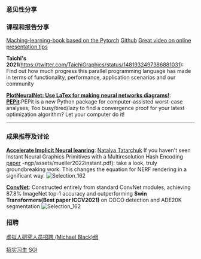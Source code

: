 
### 意见性分享




### 课程和报告分享

[Maching-learning-book based on the Pytorch](https://twitter.com/rasbt/status/1480224660470083588)
[Github](https://github.com/rasbt/machine-learning-book)
[Great video on online presentation tips](https://twitter.com/CSProfKGD/status/1482162054114988037)

**Taichi's 2021**(https://twitter.com/TaichiGraphics/status/1481932497386881031): Find out how much progress this parallel programming language has made in terms of functionality, performance, application scenarios and our community

**[PlotNeuralNet: Use LaTex for making neural networks diagrams!]((https://github.com/HarisIqbal88/PlotNeuralNet))**:
**[PEPit](https://github.com/bgoujaud/PEPit)**:PEPit is a new Python package for computer-assisted worst-case analyses; Too busy/tired/lazy to find a convergence proof for your latest optimization algorithm? Let your computer do it!
****

### 成果推荐及讨论
**[Accelerate Implicit Neural leanring](https://twitter.com/mirror2mask/status/1482029174629879815?cxt=HHwWjsCiydTrnJEpAAAA)**: 
[Natalya Tatarchuk](https://twitter.com/mirror2mask)
If you haven't seen Instant Neural Graphics Primitives with a Multiresolution Hash Encoding 
[paper](https://nvlabs.github.io/instant)
-ngp/assets/mueller2022instant.pdf): take a look, truly groundbreaking work. This changes the equation for NERF rendering in a significant way.
![Selection_162](https://user-images.githubusercontent.com/39289436/149622369-61fcac49-a9aa-40ca-9609-d7407d9710a1.png)

**[ConvNet](https://github.com/facebookresearch/ConvNeXt)**:
Constructed entirely from standard ConvNet modules, achieving 87.8% ImageNet top-1 accuracy and outperforming **Swin Transformers(Best paper ICCV2021)** on COCO detection and ADE20K segmentation ![Selection_162](https://user-images.githubusercontent.com/39289436/149622374-ebb0b7e0-1349-4b35-a39d-33c2d3a5049b.png)


### 招聘
[虚拟人研究人员招聘 (Michael Black)组](https://twitter.com/Michael_J_Black/status/1470389393206747146)

[招实习生 SGI](https://twitter.com/JustinMSolomon/status/1478499442714054658)
